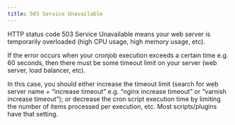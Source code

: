```yaml
---
title: 503 Service Unavailable
---
```


HTTP status code 503 Service Unavailable means your web server is temporarily overloaded (high CPU usage, high memory usage, etc).

If the error occurs when your cronjob execution exceeds a certain time e.g. 60 seconds, then there must be some timeout limit on your server (web server, load balancer, etc).

In this case, you should either increase the timeout limit (search for web server name + “increase timeout” e.g. “nginx increase timeout” or “varnish increase timeout”); or decrease the cron script execution time by limiting the number of items processed per execution, etc. Most scripts/plugins have that setting.